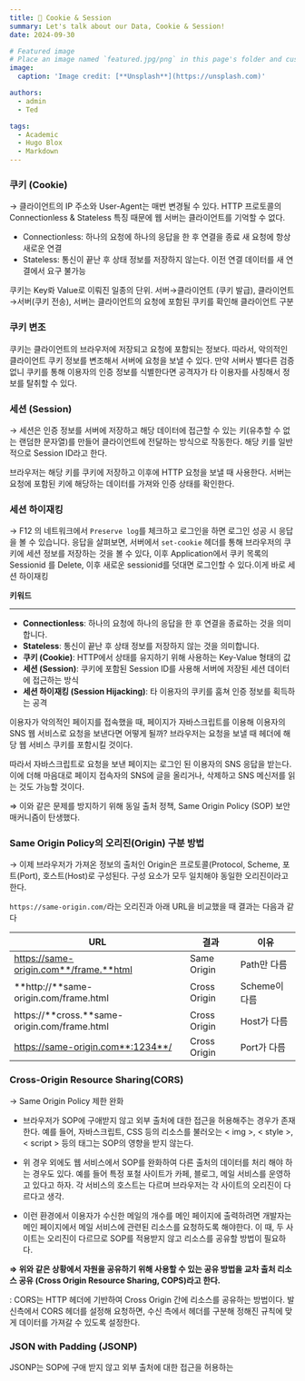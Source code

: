 ```yaml
---
title: 🍪 Cookie & Session
summary: Let's talk about our Data, Cookie & Session!
date: 2024-09-30

# Featured image
# Place an image named `featured.jpg/png` in this page's folder and customize its options here.
image:
  caption: 'Image credit: [**Unsplash**](https://unsplash.com)'

authors:
  - admin
  - Ted

tags:
  - Academic
  - Hugo Blox
  - Markdown
---
```


### 쿠키 (Cookie)

→ 클라이언트의 IP 주소와 User-Agent는 매번 변경될 수 있다. HTTP 프로토콜의  Connectionless & Stateless 특징 때문에 웹 서버는 클라이언트를 기억할 수 없다.

- Connectionless: 하나의 요청에 하나의 응답을 한 후 연결을 종료 새 요청에 항상 새로운 연결
- Stateless: 통신이 끝난 후 상태 정보를 저장하지 않는다. 이전 연결 데이터를 새 연결에서 요구 불가능

쿠키는 Key롸 Value로 이뤄진 일종의 단위. 서버→클라이언트 (쿠키 발급), 클라이언트→서버(쿠키 전송), 서버는 클라이언트의 요청에 포함된 쿠키를 확인해 클라이언트 구분


### 쿠키 변조

쿠키는 클라이언트의 브라우저에 저장되고 요청에 포함되는 정보다. 따라서, 악의적인 클라이언트 쿠키 정보를 변조해서 서버에 요청을 보낼 수 있다. 만약 서버사 별다른 검증 없니 쿠키를 통해 이용자의 인증 정보를 식별한다면 공격자가 타 이용자를 사칭해서 정보를 탈취할 수 있다.


### 세션 (Session)

→ 세션은 인증 정보를 서버에 저장하고 해당 데이터에 접근할 수 있는 키(유추할 수 없는 랜덤한 문자열)를 만들어 클라이언트에 전달하는 방식으로 작동한다. 해당 키를 일반적으로 Session ID라고 한다.

브라우저는 해당 키를 쿠키에 저장하고 이후에 HTTP 요청을 보낼 때 사용한다. 서버는 요청에 포함된 키에 해당하는 데이터를 가져와 인증 상태를 확인한다.

### 세션 하이재킹

→ F12 의 네트워크에서 `Preserve log`를 체크하고 로그인을 하면 로그인 성공 시 응답을 볼 수 있습니다. 응답을 살펴보면, 서버에서 `set-cookie` 헤더를 통해 브라우저의 쿠키에 세션 정보를 저장하는 것을 볼 수 있다, 이후 Application에서 쿠키 목록의 Sessionid 를 Delete, 이후 새로운 sessionid를 덧대면 로그인할 수 있다.이게 바로 세션 하이재킹

**키워드**

---

- **Connectionless**: 하나의 요청에 하나의 응답을 한 후 연결을 종료하는 것을 의미합니다.
- **Stateless**: 통신이 끝난 후 상태 정보를 저장하지 않는 것을 의미합니다.
- **쿠키 (Cookie)**: HTTP에서 상태를 유지하기 위해 사용하는 Key-Value 형태의 값
- **세션 (Session)**: 쿠키에 포함된 Session ID를 사용해 서버에 저장된 세션 데이터에 접근하는 방식
- **세션 하이재킹 (Session Hijacking)**: 타 이용자의 쿠키를 훔쳐 인증 정보를 획득하는 공격

이용자가 악의적인 페이지를 접속했을 때, 페이지가 자바스크립트를 이용해 이용자의 SNS 웹 서비스로 요청을 보낸다면 어떻게 될까? 브라우저는 요청을 보낼 때 헤더에 해당 웹 서비스 쿠키를 포함시킬 것이다.

따라서 자바스크립트로 요청을 보낸 페이지는 로그인 된 이용자의 SNS 응답을 받는다. 이에 더해 마음대로 페이지 접속자의 SNS에 글을 올리거나, 삭제하고 SNS 메신저를 읽는 것도 가능할 것이다.

⇒ 이와 같은 문제를 방지하기 위해 동일 출처 정책, Same Origin Policy (SOP) 보안 매커니즘이 탄생했다.

### Same Origin Policy의 오리진(Origin) 구분 방법

→ 이제 브라우저가 가져온 정보의 출처인 Origin은 프로토콜(Protocol, Scheme, 포트(Port), 호스트(Host)로 구성된다. 구성 요소가 모두 일치해야 동일한 오리진이라고 한다.

`https://same-origin.com/`라는 오리진과 아래 URL을 비교했을 때 결과는 다음과 같다

| **URL** | **결과** | **이유** |
| --- | --- | --- |
| https://same-origin.com**/frame.**html | Same Origin | Path만 다름 |
| **http://**same-origin.com/frame.html | Cross Origin | Scheme이 다름 |
| https://**cross.**same-origin.com/frame.html | Cross Origin | Host가 다름 |
| https://same-origin.com**:1234**/ | Cross Origin | Port가 다름 |

### Cross-Origin Resource Sharing(CORS)

→ Same Origin Policy 제한 완화

- 브라우저가 SOP에 구애받지 않고 외부 출처에 대한 접근을 허용해주는 경우가 존재한다. 예를 들어, 자바스크립트, CSS 등의 리소스를 불러오는 < img >, < style >, < script > 등의 태그는 SOP의 영향을 받지 않는다.

- 위 경우 외에도 웹 서비스에서 SOP를 완화하여 다른 출처의 데이터를 처리 해야 하는 경우도 있다. 예를 들어 특정 포철 사이트가 카페, 블로그, 메일 서비스를 운영하고 있다고 하자. 각 서비스의 호스트는 다르며 브라우저는 각 사이트의 오리진이 다르다고 생각.

- 이런 환경에서 이용자가 수신한 메일의 개수를 메인 페이지에 출력하려면 개발자는 메인 페이지에서 메일 서비스에 관련된 리소스를 요청하도록 해야한다. 이 때, 두 사이트는 오리진이 다르므로 SOP를 적용받지 않고 리소스를 공유할 방법이 필요하다.

**⇒ 위와 같은 상황에서 자원을 공유하기 위해 사용할 수 있는 공유 방법을 교차 출처 리소스 공유 (Cross Origin Resource Sharing, COPS)라고 한다.**

: CORS는 HTTP 헤더에 기반하여 Cross Origin 간에 리소스를 공유하는 방법이다. 발신측에서 CORS 헤더를 설정해 요청하면, 수신 측에서 헤더를 구분해 정해진 규칙에 맞게 데이터를 가져갈 수 있도록 설정한다.

### JSON with Padding (JSONP)

JSONP는 SOP에 구애 받지 않고 외부 출처에 대한 접근을 허용하는 <script> 태그로 Cross Origin의 데이터를 불러온다 하지만 <script> 태그 내에서는 데이터를 자바 스크립트의 코드로 인식하기 때문에 Callback 함수를 사용해야 한다. Cross Origin에 요청할 때 callback 파라미터에 어떤 함수로 받아오는 데이터를 핸들링할지 넘겨주면, 대상 서버는 전달된 callback으로 데이터를 감싸 응답한다.

** you can see my past posts in my velog https://velog.io/@iq1564/posts